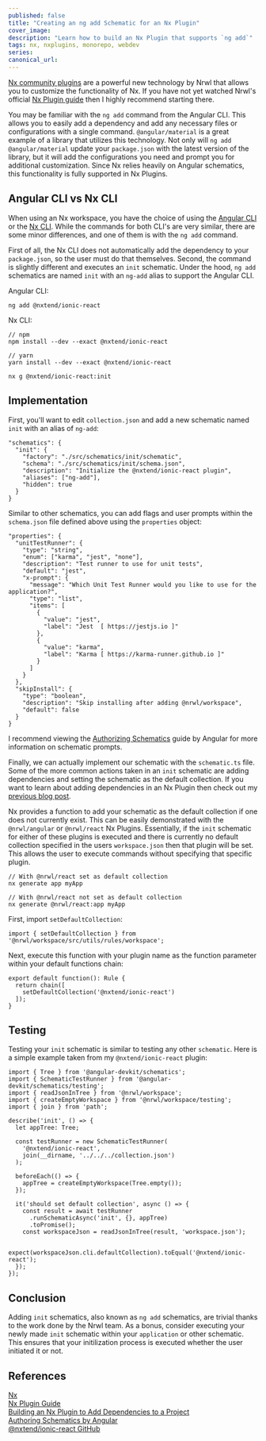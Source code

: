 ```yaml
---
published: false
title: "Creating an ng add Schematic for an Nx Plugin"
cover_image:
description: "Learn how to build an Nx Plugin that supports `ng add`"
tags: nx, nxplugins, monorepo, webdev
series:
canonical_url:
---
```


[Nx community plugins](https://nx.dev/nx-community) are a powerful new technology by Nrwl that allows you to customize the functionality of Nx. If you have not yet watched Nrwl's official [Nx Plugin guide](https://nx.dev/react/plugins/nx-plugin/overview) then I highly recommend starting there.

You may be familiar with the `ng add` command from the Angular CLI. This allows you to easily add a dependency and add any necessary files or configurations with a single command. `@angular/material` is a great example of a library that utilizes this technology. Not only will `ng add @angular/material` update your `package.json` with the latest version of the library, but it will add the configurations you need and prompt you for additional customization. Since Nx relies heavily on Angular schematics, this functionality is fully supported in Nx Plugins.

## Angular CLI vs Nx CLI

When using an Nx workspace, you have the choice of using the [Angular CLI](https://cli.angular.io/) or the [Nx CLI](https://nx.dev/react/cli/overview). While the commands for both CLI's are very similar, there are some minor differences, and one of them is with the `ng add` command.

First of all, the Nx CLI does not automatically add the dependency to your `package.json`, so the user must do that themselves. Second, the command is slightly different and executes an `init` schematic. Under the hood, `ng add` schematics are named `init` with an `ng-add` alias to support the Angular CLI.

Angular CLI:

```
ng add @nxtend/ionic-react
```

Nx CLI:

```
// npm
npm install --dev --exact @nxtend/ionic-react

// yarn
yarn install --dev --exact @nxtend/ionic-react

nx g @nxtend/ionic-react:init
```

## Implementation

First, you'll want to edit `collection.json` and add a new schematic named `init` with an alias of `ng-add`:

```
"schematics": {
  "init": {
    "factory": "./src/schematics/init/schematic",
    "schema": "./src/schematics/init/schema.json",
    "description": "Initialize the @nxtend/ionic-react plugin",
    "aliases": ["ng-add"],
    "hidden": true
  }
}
```

Similar to other schematics, you can add flags and user prompts within the `schema.json` file defined above using the `properties` object: 

```
"properties": {
  "unitTestRunner": {
    "type": "string",
    "enum": ["karma", "jest", "none"],
    "description": "Test runner to use for unit tests",
    "default": "jest",
    "x-prompt": {
      "message": "Which Unit Test Runner would you like to use for the application?",
      "type": "list",
      "items": [
        {
          "value": "jest",
          "label": "Jest  [ https://jestjs.io ]"
        },
        {
          "value": "karma",
          "label": "Karma [ https://karma-runner.github.io ]"
        }
      ]
    }
  },
  "skipInstall": {
    "type": "boolean",
    "description": "Skip installing after adding @nrwl/workspace",
    "default": false
  }
}
```

I recommend viewing the [Authorizing Schematics](https://angular.io/guide/schematics-authoring) guide by Angular for more information on schematic prompts.

Finally, we can actually implement our schematic with the `schematic.ts` file. Some of the more common actions taken in an `init` schematic are adding dependencies and setting the schematic as the default collection. If you want to learn about adding dependencies in an Nx Plugin then check out my [previous blog post](https://dev.to/devinshoemaker/building-an-nx-plugin-to-add-dependencies-to-a-project-29ih).

Nx provides a function to add your schematic as the default collection if one does not currently exist. This can be easily demonstrated with the `@nrwl/angular` or `@nrwl/react` Nx Plugins. Essentially, if the `init` schematic for either of these plugins is executed and there is currently no default collection specified in the users `workspace.json` then that plugin will be set. This allows the user to execute commands without specifying that specific plugin.

```
// With @nrwl/react set as default collection
nx generate app myApp

// With @nrwl/react not set as default collection
nx generate @nrwl/react:app myApp
```

First, import `setDefaultCollection`:

```
import { setDefaultCollection } from '@nrwl/workspace/src/utils/rules/workspace';
```

Next, execute this function with your plugin name as the function parameter within your default functions chain:

```
export default function(): Rule {
  return chain([
    setDefaultCollection('@nxtend/ionic-react')
  ]);
}
```

## Testing

Testing your `init` schematic is similar to testing any other `schematic`. Here is a simple example taken from my `@nxtend/ionic-react` plugin:

```
import { Tree } from '@angular-devkit/schematics';
import { SchematicTestRunner } from '@angular-devkit/schematics/testing';
import { readJsonInTree } from '@nrwl/workspace';
import { createEmptyWorkspace } from '@nrwl/workspace/testing';
import { join } from 'path';

describe('init', () => {
  let appTree: Tree;

  const testRunner = new SchematicTestRunner(
    '@nxtend/ionic-react',
    join(__dirname, '../../../collection.json')
  );

  beforeEach(() => {
    appTree = createEmptyWorkspace(Tree.empty());
  });

  it('should set default collection', async () => {
    const result = await testRunner
      .runSchematicAsync('init', {}, appTree)
      .toPromise();
    const workspaceJson = readJsonInTree(result, 'workspace.json');

    expect(workspaceJson.cli.defaultCollection).toEqual('@nxtend/ionic-react');
  });
});
```

## Conclusion

Adding `init` schematics, also known as `ng add` schematics, are trivial thanks to the work done by the Nrwl team. As a bonus, consider executing your newly made `init` schematic within your `application` or other schematic. This ensures that your initilization process is executed whether the user initiated it or not.

## References

[Nx](https://nx.dev)<br>
[Nx Plugin Guide](https://nx.dev/react/plugins/nx-plugin/overview)<br>
[Building an Nx Plugin to Add Dependencies to a Project](https://dev.to/devinshoemaker/building-an-nx-plugin-to-add-dependencies-to-a-project-29ih)<br>
[Authoring Schematics by Angular](https://angular.io/guide/schematics-authoring)<br>
[@nxtend/ionic-react GitHub](https://github.com/devinshoemaker/nxtend/tree/master/libs/ionic-react)
